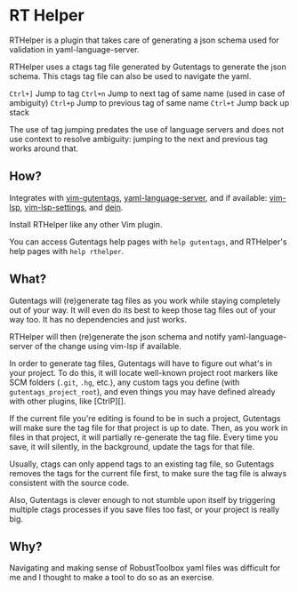 
# RT Helper

RTHelper is a plugin that takes care of generating a json schema used for
validation in yaml-language-server.

RTHelper uses a ctags tag file generated by Gutentags to generate the json
schema. This ctags tag file can also be used to navigate the yaml.

`Ctrl+]` Jump to tag
`Ctrl+n` Jump to next tag of same name (used in case of ambiguity)
`Ctrl+p` Jump to previous tag of same name
`Ctrl+t` Jump back up stack

The use of tag jumping predates the use of language servers and does not
use context to resolve ambiguity: jumping to the next and previous tag works
around that.


## How?

Integrates with [vim-gutentags](https://bitbucket.org/ludovicchabant/vim-gutentags),
[yaml-language-server](https://github.com/redhat-developer/yaml-language-server),
and if available: [vim-lsp](https://github.com/prabirshrestha/vim-lsp),
[vim-lsp-settings](https://github.com/mattn/vim-lsp-settings), and
[dein](https://github.com/Shougo/dein.vim).

Install RTHelper like any other Vim plugin.

You can access Gutentags help pages with `help gutentags`, and RTHelper's help
pages with `help rthelper`.


## What?

Gutentags will (re)generate tag files as you work while staying
completely out of your way. It will even do its best to keep those tag files
out of your way too. It has no dependencies and just works.

RTHelper will then (re)generate the json schema and notify yaml-language-server
of the change using vim-lsp if available.

In order to generate tag files, Gutentags will have to figure out what's in
your project. To do this, it will locate well-known project root markers like
SCM folders (`.git`, `.hg`, etc.), any custom tags you define (with
`gutentags_project_root`), and even things you may have defined already with
other plugins, like [CtrlP][].

If the current file you're editing is found to be in such a project, Gutentags
will make sure the tag file for that project is up to date. Then, as you work
in files in that project, it will partially re-generate the tag file. Every
time you save, it will silently, in the background, update the tags for that
file.

Usually, ctags can only append tags to an existing tag file, so Gutentags
removes the tags for the current file first, to make sure the tag file is
always consistent with the source code.

Also, Gutentags is clever enough to not stumble upon itself by triggering
multiple ctags processes if you save files too fast, or your project is really
big.


## Why?

Navigating and making sense of RobustToolbox yaml files was difficult for me
and I thought to make a tool to do so as an exercise.
